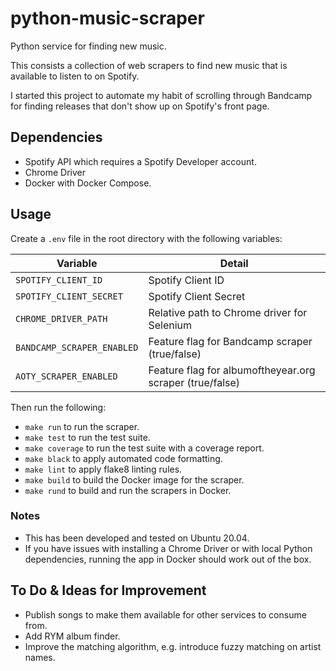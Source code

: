 # python-music-scraper
Python service for finding new music.

This consists a collection of web scrapers to find new music that is available to listen to on Spotify.

I started this project to automate my habit of scrolling through Bandcamp for finding releases that don't show up on Spotify's front page.

## Dependencies
- Spotify API which requires a Spotify Developer account.
- Chrome Driver
- Docker with Docker Compose.

## Usage
Create a `.env` file in the root directory with the following variables:

|Variable                  |Detail                                                  |
|--------------------------|--------------------------------------------------------|
|`SPOTIFY_CLIENT_ID`       |Spotify Client ID                                       |
|`SPOTIFY_CLIENT_SECRET`   |Spotify Client Secret                                   |
|`CHROME_DRIVER_PATH`      |Relative path to Chrome driver for Selenium             |
|`BANDCAMP_SCRAPER_ENABLED`|Feature flag for Bandcamp scraper (true/false)          |
|`AOTY_SCRAPER_ENABLED`    |Feature flag for albumoftheyear.org scraper (true/false)|

Then run the following:
- `make run` to run the scraper.
- `make test` to run the test suite.
- `make coverage` to run the test suite with a coverage report.
- `make black` to apply automated code formatting.
- `make lint` to apply flake8 linting rules.
- `make build` to build the Docker image for the scraper.
- `make rund` to build and run the scrapers in Docker.

### Notes
- This has been developed and tested on Ubuntu 20.04.
- If you have issues with installing a Chrome Driver or with local Python dependencies, running the app in Docker should work out of the box.

## To Do & Ideas for Improvement
- Publish songs to make them available for other services to consume from.
- Add RYM album finder.
- Improve the matching algorithm, e.g. introduce fuzzy matching on artist names.

